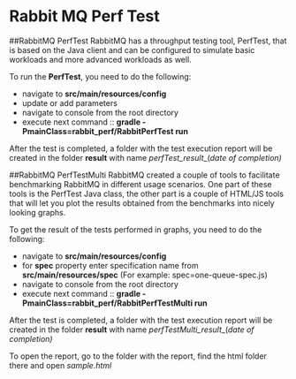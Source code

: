 # Rabbit MQ Perf Test

##RabbitMQ PerfTest
RabbitMQ has a throughput testing tool, PerfTest, that is based on the Java client and can be configured to simulate basic workloads and more advanced workloads as well.

To run the **PerfTest**, you need to do the following: 
* navigate to **src/main/resources/config**
* update or add parameters
* navigate to console from the root directory
* execute next command ::  **gradle -PmainClass=rabbit_perf/RabbitPerfTest run**

After the test is completed, a folder with the test execution report will be created in the folder **result** with name _perfTest_result__(_date of completion)_

##RabbitMQ PerfTestMulti
RabbitMQ created a couple of tools to facilitate benchmarking RabbitMQ in different usage scenarios. One part of these tools is the PerfTest Java class, the other part is a couple of HTML/JS tools that will let you plot the results obtained from the benchmarks into nicely looking graphs.

To get the result of the tests performed in graphs, you need to do the following: 
* navigate to **src/main/resources/config**
* for **spec** property enter specification name from **src/main/resources/spec** (For example: spec=one-queue-spec.js)
* navigate to console from the root directory
* execute next command ::  **gradle -PmainClass=rabbit_perf/RabbitPerfTestMulti run**

After the test is completed, a folder with the test execution report will be created in the folder **result** with name _perfTestMulti_result__(_date of completion)_

To open the report, go to the folder with the report, find the html folder there and open _sample.html_




